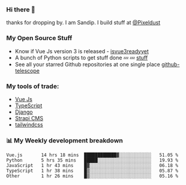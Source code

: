 ### Hi there 👋

thanks for dropping by.
I am Sandip. I build stuff at [@Pixeldust](github.com/pixeldust-in/)

###  **My Open Source Stuff**

 - Know if Vue Js version 3 is released -  [isvue3readyyet](https://github.com/sandiprb/isvue3readyyet)
 - A bunch of Python scripts to get stuff done 💤 💤 [stuff](https://github.com/sandiprb/stuff)
 - See all your starred Github repositories at one single place [github-telescope](https://github.com/sandiprb/github-telescope)



###  **My tools of trade:**
 - [Vue Js](https://github.com/vuejs/vue/)
 - [TypeScript](https://github.com/microsoft/TypeScript)
 - [Django](github.com/django/django)
 - [Strapi CMS](github.com/strapi/strapi)
 - [tailwindcss](https://github.com/tailwindlabs/tailwindcss)


###  📊 **My Weekly development breakdown**
<!--START_SECTION:waka-->
```text
Vue.js       14 hrs 18 mins  ████████████▓░░░░░░░░░░░░   51.05 % 
Python       5 hrs 35 mins   █████░░░░░░░░░░░░░░░░░░░░   19.93 % 
JavaScript   1 hr 43 mins    █▓░░░░░░░░░░░░░░░░░░░░░░░   06.18 % 
TypeScript   1 hr 38 mins    █▒░░░░░░░░░░░░░░░░░░░░░░░   05.87 % 
Other        1 hr 26 mins    █▒░░░░░░░░░░░░░░░░░░░░░░░   05.16 % 
```
<!--END_SECTION:waka-->

